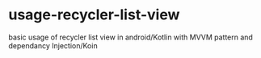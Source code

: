 # usage-recycler-list-view
basic usage of recycler list view in android/Kotlin with MVVM pattern and dependancy Injection/Koin  
